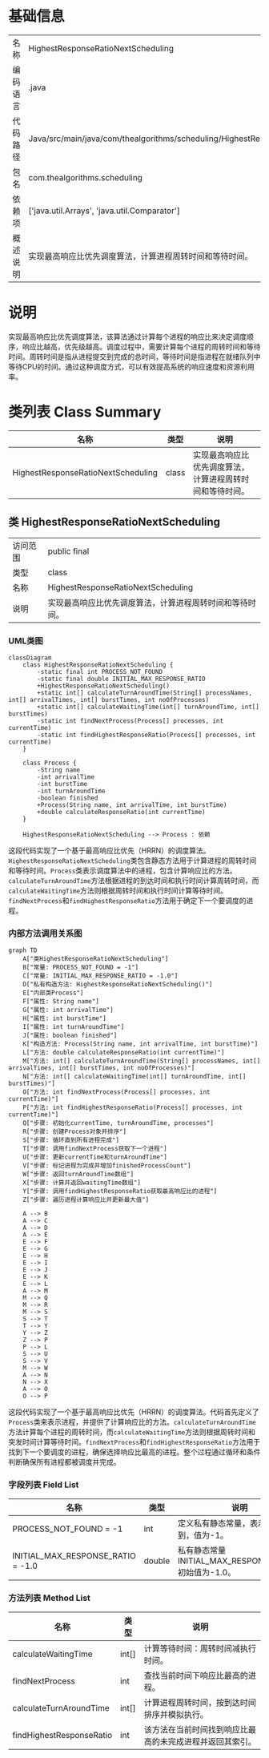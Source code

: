 # 基础信息

|      |      |
|------|------|
| 名称 | HighestResponseRatioNextScheduling |
| 编码语言 | .java |
| 代码路径 | Java/src/main/java/com/thealgorithms/scheduling/HighestResponseRatioNextScheduling.java |
| 包名 | com.thealgorithms.scheduling |
| 依赖项 | ['java.util.Arrays', 'java.util.Comparator'] |
| 概述说明 | 实现最高响应比优先调度算法，计算进程周转时间和等待时间。 |

# 说明

实现最高响应比优先调度算法，该算法通过计算每个进程的响应比来决定调度顺序，响应比越高，优先级越高。调度过程中，需要计算每个进程的周转时间和等待时间。周转时间是指从进程提交到完成的总时间，等待时间是指进程在就绪队列中等待CPU的时间。通过这种调度方式，可以有效提高系统的响应速度和资源利用率。

# 类列表 Class Summary

| 名称   | 类型  | 说明 |
|-------|------|-------------|
| HighestResponseRatioNextScheduling | class | 实现最高响应比优先调度算法，计算进程周转时间和等待时间。 |



## 类 HighestResponseRatioNextScheduling

|      |      |
|------|------|
| 访问范围 | public final |
| 类型 | class |
| 名称 | HighestResponseRatioNextScheduling |
| 说明 | 实现最高响应比优先调度算法，计算进程周转时间和等待时间。 |


### UML类图

```mermaid
classDiagram
    class HighestResponseRatioNextScheduling {
        -static final int PROCESS_NOT_FOUND
        -static final double INITIAL_MAX_RESPONSE_RATIO
        +HighestResponseRatioNextScheduling()
        +static int[] calculateTurnAroundTime(String[] processNames, int[] arrivalTimes, int[] burstTimes, int noOfProcesses)
        +static int[] calculateWaitingTime(int[] turnAroundTime, int[] burstTimes)
        -static int findNextProcess(Process[] processes, int currentTime)
        -static int findHighestResponseRatio(Process[] processes, int currentTime)
    }

    class Process {
        -String name
        -int arrivalTime
        -int burstTime
        -int turnAroundTime
        -boolean finished
        +Process(String name, int arrivalTime, int burstTime)
        +double calculateResponseRatio(int currentTime)
    }

    HighestResponseRatioNextScheduling --> Process : 依赖
```

这段代码实现了一个基于最高响应比优先（HRRN）的调度算法。`HighestResponseRatioNextScheduling`类包含静态方法用于计算进程的周转时间和等待时间。`Process`类表示调度算法中的进程，包含计算响应比的方法。`calculateTurnAroundTime`方法根据进程的到达时间和执行时间计算周转时间，而`calculateWaitingTime`方法则根据周转时间和执行时间计算等待时间。`findNextProcess`和`findHighestResponseRatio`方法用于确定下一个要调度的进程。


### 内部方法调用关系图

```mermaid
graph TD
    A["类HighestResponseRatioNextScheduling"]
    B["常量: PROCESS_NOT_FOUND = -1"]
    C["常量: INITIAL_MAX_RESPONSE_RATIO = -1.0"]
    D["私有构造方法: HighestResponseRatioNextScheduling()"]
    E["内部类Process"]
    F["属性: String name"]
    G["属性: int arrivalTime"]
    H["属性: int burstTime"]
    I["属性: int turnAroundTime"]
    J["属性: boolean finished"]
    K["构造方法: Process(String name, int arrivalTime, int burstTime)"]
    L["方法: double calculateResponseRatio(int currentTime)"]
    M["方法: int[] calculateTurnAroundTime(String[] processNames, int[] arrivalTimes, int[] burstTimes, int noOfProcesses)"]
    N["方法: int[] calculateWaitingTime(int[] turnAroundTime, int[] burstTimes)"]
    O["方法: int findNextProcess(Process[] processes, int currentTime)"]
    P["方法: int findHighestResponseRatio(Process[] processes, int currentTime)"]
    Q["步骤: 初始化currentTime, turnAroundTime, processes"]
    R["步骤: 创建Process对象并排序"]
    S["步骤: 循环直到所有进程完成"]
    T["步骤: 调用findNextProcess获取下一个进程"]
    U["步骤: 更新currentTime和turnAroundTime"]
    V["步骤: 标记进程为完成并增加finishedProcessCount"]
    W["步骤: 返回turnAroundTime数组"]
    X["步骤: 计算并返回waitingTime数组"]
    Y["步骤: 调用findHighestResponseRatio获取最高响应比的进程"]
    Z["步骤: 遍历进程计算响应比并更新最大值"]

    A --> B
    A --> C
    A --> D
    A --> E
    E --> F
    E --> G
    E --> H
    E --> I
    E --> J
    E --> K
    E --> L
    A --> M
    M --> Q
    M --> R
    M --> S
    S --> T
    T --> Y
    Y --> Z
    Z --> P
    P --> L
    S --> U
    S --> V
    M --> W
    A --> N
    N --> X
    A --> O
    O --> P
```

这段代码实现了一个基于最高响应比优先（HRRN）的调度算法。代码首先定义了`Process`类来表示进程，并提供了计算响应比的方法。`calculateTurnAroundTime`方法计算每个进程的周转时间，而`calculateWaitingTime`方法则根据周转时间和突发时间计算等待时间。`findNextProcess`和`findHighestResponseRatio`方法用于找到下一个要调度的进程，确保选择响应比最高的进程。整个过程通过循环和条件判断确保所有进程都被调度并完成。

### 字段列表 Field List

| 名称  | 类型  | 说明 |
|-------|-------|------|
| PROCESS_NOT_FOUND = -1 | int | 定义私有静态常量，表示进程未找到，值为-1。 |
| INITIAL_MAX_RESPONSE_RATIO = -1.0 | double | 私有静态常量INITIAL_MAX_RESPONSE_RATIO初始值为-1.0。 |

### 方法列表 Method List

| 名称  | 类型  | 说明 |
|-------|-------|------|
| calculateWaitingTime | int[] | 计算等待时间：周转时间减执行时间。 |
| findNextProcess | int | 查找当前时间下响应比最高的进程。 |
| calculateTurnAroundTime | int[] | 计算进程周转时间，按到达时间排序并模拟执行。 |
| findHighestResponseRatio | int | 该方法在当前时间找到响应比最高的未完成进程并返回其索引。 |




